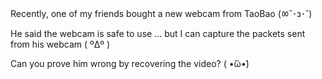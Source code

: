 Recently, one of my friends bought a new webcam from TaoBao (ㆀ˘･з･˘)

He said the webcam is safe to use ... but I can capture the packets sent from his webcam ( ºΔº )

Can you prove him wrong by recovering the video? ( •́ὤ•̀)
